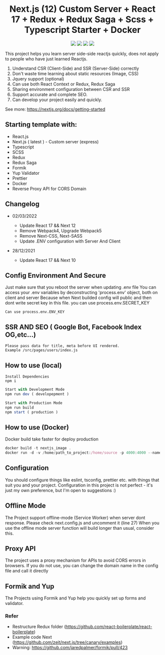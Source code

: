 <h1 align="center">Next.js (12) Custom Server + React 17 + Redux + Redux Saga + Scss + Typescript Starter + Docker</h1>

<p align="center">
  <a href="https://nextjs.org/" target="_blank"><img src="https://img.shields.io/badge/Next.js-v12-blueviolet.svg"></a>
  <a href="https://reactjs.org/" target="_blank"><img src="https://img.shields.io/badge/React-v17.0.1-%238DD6F9.svg?logo=React"></a>
  <a href="https://github.com/prettier/prettier" target="_blank"><img src="https://img.shields.io/badge/styled_with-prettier-ff69b4.svg"></a>
  <a href="https://github.com/codica2" target="_blank"><img src="https://img.shields.io/badge/licence-MIT-green.svg" /></a>
</p>

This project helps you learn server side-side reactjs quickly, does not apply to people who have just learned Reactjs.

1. Understand CSR (Client-Side) and SSR (Server-Side) correctly
2. Don't waste time learning about static resources (Image, CSS)
3. Jquery support (optional)
4. Can use both React Context or Redux, Redux Saga
5. Sharing environment configuration between CSR and SSR
6. Support accurate and complete SEO.
7. Can develop your project easily and quickly.

See more: https://nextjs.org/docs/getting-started

## Starting template with:
- React.js 
- Next.js ( latest ) - Custom server (express)
- Typescript
- SCSS
- Redux
- Redux Saga
- Formik
- Yup Validator
- Prettier
- Docker
- Reverse Proxy API for CORS Domain


## Changelog 

* 02/03/2022
  - Update React 17 && Next 12
  - Remove Webpack4, Upgrade Webpack5
  - Remove Next-CSS, Next-SASS
  - Update .ENV configuration with Server And Client


* 28/12/2021
	- Update React 17 && Next 10


## Config Environment And Secure

Just make sure that you reboot the server when updating .env file 
You can access your .env variables by deconstructing 'process.env' object, both on client and server
Because when Next builded config will public and then dont write secret key in this file. you can use process.env.SECRET_KEY

```
Can use process.env.ENV_KEY
```


## SSR AND SEO ( Google Bot, Facebook Index OG,etc...)

```
Please pass data for title, meta before UI rendered. 
Example /src/pages/users/index.js
```

## How to use (local)

```
Install Dependencies
npm i
```

```javascript
Start with Development Mode
npm run dev ( developepment )
```


```javascript
Start with Production Mode
npm run build
npm start ( production )
```

## How to use (Docker)

Docker build take faster for deploy production 

```javascript
docker build -t nextjs_image .
docker run -d -v /home/path_to_project:/home/source -p 4000:4000 --name nextjs_container nextjs_image
```

## Configuration

You should configure things like eslint, tsconfig, prettier etc. with things that suit you and your project.
Configuration in this project is not perfect - it's just my own preference, but I'm open to suggestions :)

## Offline Mode 

The Project support offline-mode (Service Worker) when server dont response. Please check next.config.js and uncomment it (line 27)
When you use the offline mode server function will build longer than usual, consider this.

## Proxy API

The project uses a proxy mechanism for APIs to avoid CORS errors in browsers. If you do not use, you can change the domain name in the config file and call it directly

## Formik and Yup

The Projects using Formik and Yup help you quickly set up forms and validator.

### Refer
- Restructure Redux folder (https://github.com/react-boilerplate/react-boilerplate)
- Example code Next (https://github.com/zeit/next.js/tree/canary/examples)
- Warning: https://github.com/jaredpalmer/formik/pull/423
